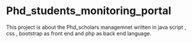 # Phd_students_monitoring_portal
This project is about the Phd_scholars managemnet written in java script , css , bootstrap as front end and php as back end language.
